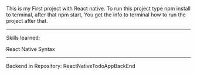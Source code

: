 This is my First project with React native. To run this project type npm install to terminal, after that npm start, You get the info to terminal how to run the project after that.

-----------

Skills learned:

React Native Syntax


-------------

Backend in Repository: ReactNativeTodoAppBackEnd